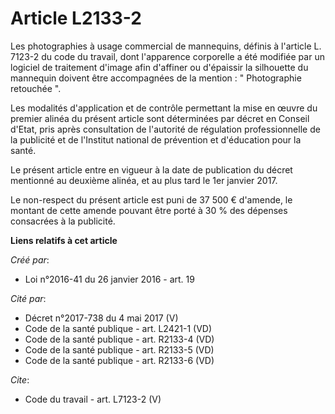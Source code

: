 # Article L2133-2

Les photographies à usage commercial de mannequins, définis à l'article L. 7123-2 du code du travail, dont l'apparence
corporelle a été modifiée par un logiciel de traitement d'image afin d'affiner ou d'épaissir la silhouette du mannequin
doivent être accompagnées de la mention : " Photographie retouchée ". 

Les modalités d'application et de contrôle permettant la mise en œuvre du premier alinéa du présent article sont déterminées
par décret en Conseil d'Etat, pris après consultation de l'autorité de régulation professionnelle de la publicité et de
l'Institut national de prévention et d'éducation pour la santé. 

Le présent article entre en vigueur à la date de publication du décret mentionné au deuxième alinéa, et au plus tard le 1er
janvier 2017. 

Le non-respect du présent article est puni de 37 500 € d'amende, le montant de cette amende pouvant être porté à 30 % des
dépenses consacrées à la publicité.

**Liens relatifs à cet article**

_Créé par_:

  - Loi n°2016-41 du 26 janvier 2016 - art. 19

_Cité par_:

  - Décret n°2017-738 du 4 mai 2017 (V)
  - Code de la santé publique - art. L2421-1 (VD)
  - Code de la santé publique - art. R2133-4 (VD)
  - Code de la santé publique - art. R2133-5 (VD)
  - Code de la santé publique - art. R2133-6 (VD)

_Cite_:

  - Code du travail - art. L7123-2 (V)
